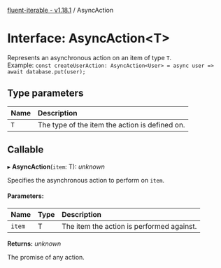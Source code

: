 [fluent-iterable - v1.18.1](../README.md) / AsyncAction

# Interface: AsyncAction<T\>

Represents an asynchronous action on an item of type `T`.<br>
  Example: `const createUserAction: AsyncAction<User> = async user => await database.put(user);`

## Type parameters

Name | Description |
:------ | :------ |
`T` | The type of the item the action is defined on.    |

## Callable

▸ **AsyncAction**(`item`: T): *unknown*

Specifies the asynchronous action to perform on `item`.

#### Parameters:

Name | Type | Description |
:------ | :------ | :------ |
`item` | T | The item the action is performed against.   |

**Returns:** *unknown*

The promise of any action.
